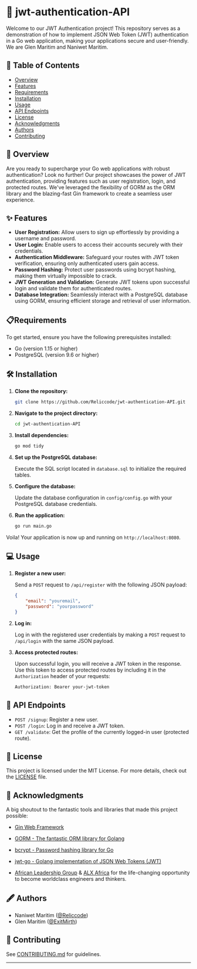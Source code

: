 # 🧩 jwt-authentication-API

Welcome to our JWT Authentication project! This repository serves as a demonstration of how to implement JSON Web Token (JWT) authentication in a Go web application, making your applications secure and user-friendly. We are Glen Maritim and Naniwet Maritim.

## 📑 Table of Contents

- [Overview](#-overview)
- [Features](#-features)
- [Requirements](#️️-requirements)
- [Installation](#️️-installation)
- [Usage](#️️-usage)
- [API Endpoints](#️️-api-endpoints)
- [License](#️️-license)
- [Acknowledgments](#️️-acknowledgments)
- [Authors](#️️-authors)
- [Contributing](#️️-contributing)

## 🔭 Overview

Are you ready to supercharge your Go web applications with robust authentication? Look no further! Our project showcases the power of JWT authentication, providing features such as user registration, login, and protected routes. We've leveraged the flexibility of GORM as the ORM library and the blazing-fast Gin framework to create a seamless user experience.

## ✨ Features

- **User Registration:** Allow users to sign up effortlessly by providing a username and password.
- **User Login:** Enable users to access their accounts securely with their credentials.
- **Authentication Middleware:** Safeguard your routes with JWT token verification, ensuring only authenticated users gain access.
- **Password Hashing:** Protect user passwords using bcrypt hashing, making them virtually impossible to crack.
- **JWT Generation and Validation:** Generate JWT tokens upon successful login and validate them for authenticated routes.
- **Database Integration:** Seamlessly interact with a PostgreSQL database using GORM, ensuring efficient storage and retrieval of user information.

## 📋Requirements

To get started, ensure you have the following prerequisites installed:

- Go (version 1.15 or higher)
- PostgreSQL (version 9.6 or higher)

## 🛠️ Installation

1. **Clone the repository:**

   ```bash
   git clone https://github.com/Reliccode/jwt-authentication-API.git
   ```

2. **Navigate to the project directory:**

   ```bash
   cd jwt-authentication-API
   ```

3. **Install dependencies:**

   ```bash
   go mod tidy
   ```

4. **Set up the PostgreSQL database:**

   Execute the SQL script located in `database.sql` to initialize the required tables.

5. **Configure the database:**

   Update the database configuration in `config/config.go` with your PostgreSQL database credentials.

6. **Run the application:**

   ```bash
   go run main.go
   ```

Voila! Your application is now up and running on `http://localhost:8080`.

## 💻 Usage

1. **Register a new user:**

   Send a `POST` request to `/api/register` with the following JSON payload:

   ```json
   {
       "email": "youremail",
       "password": "yourpassword"
   }
   ```

2. **Log in:**

   Log in with the registered user credentials by making a `POST` request to `/api/login` with the same JSON payload.

3. **Access protected routes:**

   Upon successful login, you will receive a JWT token in the response. Use this token to access protected routes by including it in the `Authorization` header of your requests:

   ```bash
   Authorization: Bearer your-jwt-token
   ```

## 📝 API Endpoints

- `POST /signup`: Register a new user.
- `POST /login`: Log in and receive a JWT token.
- `GET /validate`: Get the profile of the currently logged-in user (protected route).

## 📜 License

This project is licensed under the MIT License. For more details, check out the [LICENSE](LICENSE) file.

## 🙌 Acknowledgments

A big shoutout to the fantastic tools and libraries that made this project possible:

- [Gin Web Framework](https://github.com/gin-gonic/gin)
- [GORM - The fantastic ORM library for Golang](https://gorm.io/)
- [bcrypt - Password hashing library for Go](https://pkg.go.dev/golang.org/x/crypto/bcrypt)
- [jwt-go - Golang implementation of JSON Web Tokens (JWT)](https://github.com/dgrijalva/jwt-go)

- [African Leadership Group](https://algroup.org/) & [ALX Africa](https://www.alxafrica.com/) for the life-changing opportunity to become worldclass engineers and thinkers.

## 🖋️ Authors

- Naniwet Maritim ([@Reliccode](https://github.com/Reliccode))
- Glen Maritim ([@ExitMirth](https://github.com/ExitMirth))

## 🤝 Contributing

See [CONTRIBUTING.md](https://github.com/Reliccode/jwt-authentication-API/blob/main/CONTRIBUTING.md) for guidelines.

---
